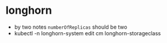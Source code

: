 # longhorn

- by two notes `numberOfReplicas` should be two
- kubectl -n longhorn-system edit cm longhorn-storageclass